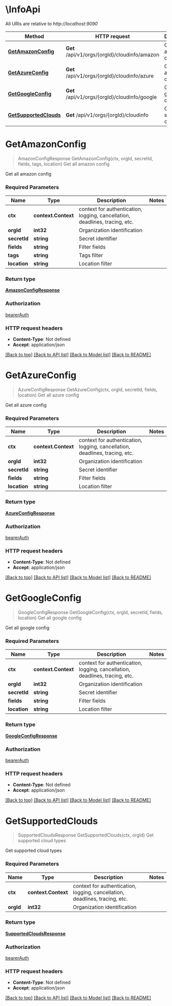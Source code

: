 # \InfoApi

All URIs are relative to *http://localhost:9090*

Method | HTTP request | Description
------------- | ------------- | -------------
[**GetAmazonConfig**](InfoApi.md#GetAmazonConfig) | **Get** /api/v1/orgs/{orgId}/cloudinfo/amazon | Get all amazon config
[**GetAzureConfig**](InfoApi.md#GetAzureConfig) | **Get** /api/v1/orgs/{orgId}/cloudinfo/azure | Get all azure config
[**GetGoogleConfig**](InfoApi.md#GetGoogleConfig) | **Get** /api/v1/orgs/{orgId}/cloudinfo/google | Get all google config
[**GetSupportedClouds**](InfoApi.md#GetSupportedClouds) | **Get** /api/v1/orgs/{orgId}/cloudinfo | Get supported cloud types


# **GetAmazonConfig**
> AmazonConfigResponse GetAmazonConfig(ctx, orgId, secretId, fields, tags, location)
Get all amazon config

Get all amazon config

### Required Parameters

Name | Type | Description  | Notes
------------- | ------------- | ------------- | -------------
 **ctx** | **context.Context** | context for authentication, logging, cancellation, deadlines, tracing, etc.
  **orgId** | **int32**| Organization identification | 
  **secretId** | **string**| Secret identifier | 
  **fields** | **string**| Filter fields | 
  **tags** | **string**| Tags filter | 
  **location** | **string**| Location filter | 

### Return type

[**AmazonConfigResponse**](AmazonConfigResponse.md)

### Authorization

[bearerAuth](../README.md#bearerAuth)

### HTTP request headers

 - **Content-Type**: Not defined
 - **Accept**: application/json

[[Back to top]](#) [[Back to API list]](../README.md#documentation-for-api-endpoints) [[Back to Model list]](../README.md#documentation-for-models) [[Back to README]](../README.md)

# **GetAzureConfig**
> AzureConfigResponse GetAzureConfig(ctx, orgId, secretId, fields, location)
Get all azure config

Get all azure config

### Required Parameters

Name | Type | Description  | Notes
------------- | ------------- | ------------- | -------------
 **ctx** | **context.Context** | context for authentication, logging, cancellation, deadlines, tracing, etc.
  **orgId** | **int32**| Organization identification | 
  **secretId** | **string**| Secret identifier | 
  **fields** | **string**| Filter fields | 
  **location** | **string**| Location filter | 

### Return type

[**AzureConfigResponse**](AzureConfigResponse.md)

### Authorization

[bearerAuth](../README.md#bearerAuth)

### HTTP request headers

 - **Content-Type**: Not defined
 - **Accept**: application/json

[[Back to top]](#) [[Back to API list]](../README.md#documentation-for-api-endpoints) [[Back to Model list]](../README.md#documentation-for-models) [[Back to README]](../README.md)

# **GetGoogleConfig**
> GoogleConfigResponse GetGoogleConfig(ctx, orgId, secretId, fields, location)
Get all google config

Get all google config

### Required Parameters

Name | Type | Description  | Notes
------------- | ------------- | ------------- | -------------
 **ctx** | **context.Context** | context for authentication, logging, cancellation, deadlines, tracing, etc.
  **orgId** | **int32**| Organization identification | 
  **secretId** | **string**| Secret identifier | 
  **fields** | **string**| Filter fields | 
  **location** | **string**| Location filter | 

### Return type

[**GoogleConfigResponse**](GoogleConfigResponse.md)

### Authorization

[bearerAuth](../README.md#bearerAuth)

### HTTP request headers

 - **Content-Type**: Not defined
 - **Accept**: application/json

[[Back to top]](#) [[Back to API list]](../README.md#documentation-for-api-endpoints) [[Back to Model list]](../README.md#documentation-for-models) [[Back to README]](../README.md)

# **GetSupportedClouds**
> SupportedCloudsResponse GetSupportedClouds(ctx, orgId)
Get supported cloud types

Get supported cloud types

### Required Parameters

Name | Type | Description  | Notes
------------- | ------------- | ------------- | -------------
 **ctx** | **context.Context** | context for authentication, logging, cancellation, deadlines, tracing, etc.
  **orgId** | **int32**| Organization identification | 

### Return type

[**SupportedCloudsResponse**](SupportedCloudsResponse.md)

### Authorization

[bearerAuth](../README.md#bearerAuth)

### HTTP request headers

 - **Content-Type**: Not defined
 - **Accept**: application/json

[[Back to top]](#) [[Back to API list]](../README.md#documentation-for-api-endpoints) [[Back to Model list]](../README.md#documentation-for-models) [[Back to README]](../README.md)

